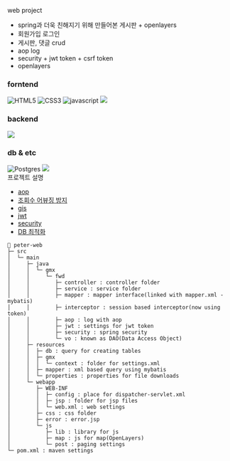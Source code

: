 web project
- spring과 더욱 친해지기 위해 만들어본 게시판 + openlayers
- 회원가입 로그인
- 게시판, 댓글  crud
- aop log
- security + jwt token + csrf token
- openlayers

### forntend
![HTML5](https://img.shields.io/badge/html5-%23E34F26.svg?style=for-the-badge&logo=html5&logoColor=white)
![CSS3](https://img.shields.io/badge/css3-%231572B6.svg?style=for-the-badge&logo=css3&logoColor=white)
![javascript](https://img.shields.io/badge/JavaScript-F7DF1E?style=for-the-badge&logo=javascript&logoColor=black)
<img src="https://img.shields.io/badge/jquery-0769AD?style=for-the-badge&logo=jquery&logoColor=white">

### backend
<img src="https://img.shields.io/badge/spring-6DB33F?style=for-the-badge&logo=spring&logoColor=white">

### db & etc
![Postgres](https://img.shields.io/badge/postgres-%23316192.svg?style=for-the-badge&logo=postgresql&logoColor=white)
<img src="https://img.shields.io/badge/Openlayers-1F6B75?style=for-the-badge&logo=openlayers&logoColor=white">
<br>
프로젝트 설명
- [aop](https://github.com/peteryu24/peter-web/tree/4ec63c5d1ad5d36fcc953d56e03dd78e9988cfb2/src/main/java/gmx/fwd/aop)
- [조회수 어뷰징 방지](https://dudefromkorea.tistory.com/15)
- [gis](https://github.com/peteryu24/peter-web/tree/be1ff5ef19d269f9671344d32999f1dced1e5d1c/src/main/webapp/WEB-INF/jsp/map)
- [jwt](https://github.com/peteryu24/peter-web/tree/c87e34295e7d621410b18cfa8ffcd2cd17aae438/src/main/java/gmx/fwd/jwt)
- [security](https://github.com/peteryu24/peter-web/tree/c87e34295e7d621410b18cfa8ffcd2cd17aae438/src/main/java/gmx/fwd/security)
- [DB 최적화](https://dudefromkorea.tistory.com/16)

```
🌱 peter-web 
├─ src
│  └─ main
│     ├─ java
│     │  └─ gmx
│     │     └─ fwd
│     │        ├─ controller : controller folder
│     │        ├─ service : service folder
│     │        ├─ mapper : mapper interface(linked with mapper.xml - mybatis)
│     │        ├─ interceptor : session based interceptor(now using token)
│     │        ├─ aop : log with aop
│     │        ├─ jwt : settings for jwt token
│     │        ├─ security : spring security
│     │        └─ vo : known as DAO(Data Access Object)
│     ├─ resources
│     │  ├─ db : query for creating tables
│     │  ├─ gmx
│     │  │  └─ context : folder for settings.xml
│     │  ├─ mapper : xml based query using mybatis
│     │  └─ properties : properties for file downloads
│     └─ webapp
│        ├─ WEB-INF
│        │  ├─ config : place for dispatcher-servlet.xml
│        │  ├─ jsp : folder for jsp files
│        │  └─ web.xml : web settings
│        ├─ css : css folder
│        ├─ error : error.jsp
│        └─ js
│           ├─ lib : library for js
│           ├─ map : js for map(OpenLayers)
│           └─ post : paging settings
└─ pom.xml : maven settings
```


